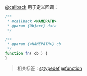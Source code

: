 [@callback](http://usejsdoc.org/tags-callback.html) 用于定义回调：

```js
/**
 * @callback <NAMEPATH>
 * @param {Object} data
 */

/**
 * @param {<NAMEPATH>} cb
 */
function fn( cb ) {
}
```

> 相关标签：[@typedef](http://usejsdoc.org/tags-typedef.html) [@function](http://usejsdoc.org/tags-function.html)
